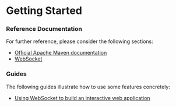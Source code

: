 # Getting Started

### Reference Documentation
For further reference, please consider the following sections:

* [Official Apache Maven documentation](https://maven.apache.org/guides/index.html)
* [WebSocket](https://docs.spring.io/spring-boot/docs/{bootVersion}/reference/htmlsingle/#boot-features-websockets)

### Guides
The following guides illustrate how to use some features concretely:

* [Using WebSocket to build an interactive web application](https://spring.io/guides/gs/messaging-stomp-websocket/)

